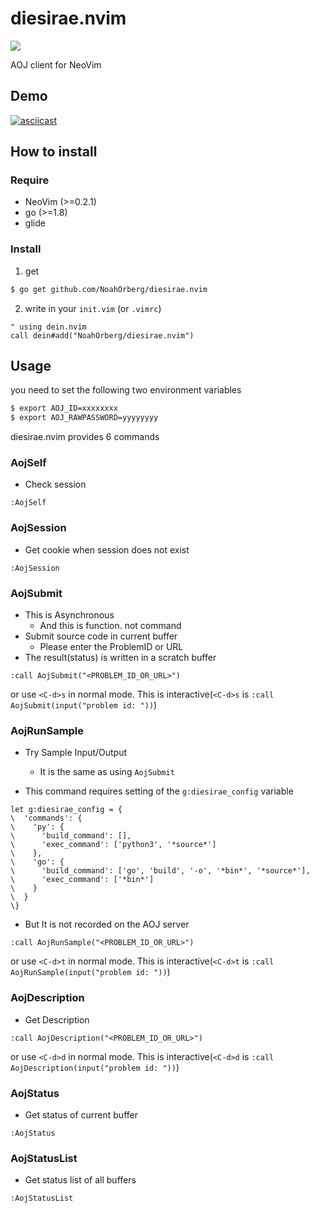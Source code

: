 # diesirae.nvim

![](https://travis-ci.org/NoahOrberg/diesirae.nvim.svg?branch=master)

AOJ client for NeoVim  

## Demo

[![asciicast](https://asciinema.org/a/188775.png)](https://asciinema.org/a/188775)

## How to install
### Require

- NeoVim (>=0.2.1)
- go (>=1.8)
- glide

### Install 

1. get
``` sh
$ go get github.com/NoahOrberg/diesirae.nvim
```

2. write in your `init.vim` (or `.vimrc`)
``` vim
" using dein.nvim
call dein#add("NoahOrberg/diesirae.nvim")
```

## Usage

you need to set the following two environment variables

``` sh
$ export AOJ_ID=xxxxxxxx
$ export AOJ_RAWPASSWORD=yyyyyyyy
```

diesirae.nvim provides 6 commands 

### AojSelf
- Check session

``` vim
:AojSelf
```

### AojSession

- Get cookie when session does not exist

``` vim
:AojSession
```

### AojSubmit
- This is Asynchronous
  - And this is function. not command
- Submit source code in current buffer
  - Please enter the ProblemID or URL
- The result(status) is written in a scratch buffer

``` vim
:call AojSubmit("<PROBLEM_ID_OR_URL>")
```

or use `<C-d>s` in normal mode. 
This is interactive(`<C-d>s` is `:call AojSubmit(input("problem id: "))`) 

### AojRunSample

- Try Sample Input/Output
  - It is the same as using `AojSubmit`

- This command requires setting of the `g:diesirae_config` variable

``` vim
let g:diesirae_config = {
\  'commands': {
\    'py': {
\      'build_command': [], 
\      'exec_command': ['python3', '*source*']
\    },
\    'go': {
\      'build_command': ['go', 'build', '-o', '*bin*', '*source*'], 
\      'exec_command': ['*bin*']
\    }
\  }
\}
```

- But It is not recorded on the AOJ server

``` vim
:call AojRunSample("<PROBLEM_ID_OR_URL>")
```

or use `<C-d>t` in normal mode.
This is interactive(`<C-d>t` is `:call AojRunSample(input("problem id: "))`) 

### AojDescription

- Get Description

``` vim
:call AojDescription("<PROBLEM_ID_OR_URL>")
```

or use `<C-d>d` in normal mode.
This is interactive(`<C-d>d` is `:call AojDescription(input("problem id: "))`) 

### AojStatus

- Get status of current buffer

``` vim
:AojStatus
```

### AojStatusList

- Get status list of all buffers

``` vim
:AojStatusList
```

